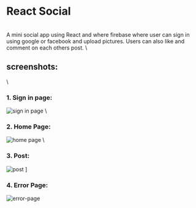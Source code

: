 # React Social
\
A mini social app using React and where firebase where user can sign in using google or facebook and upload pictures. Users can also like and comment on each others post.
\
## screenshots:
\
### 1. Sign in page: 
![sign in page](https://i.ibb.co/9W701KB/react-social-signin.png)
\
### 2. Home Page: 
![home page](https://i.ibb.co/C9my0Tk/home-page-1.png)
\
### 3. Post:
![post](https://i.ibb.co/TLvTnCf/post.png)
]
### 4. Error Page:
![error-page](https://i.ibb.co/WWYN2X6/error-page.png)
